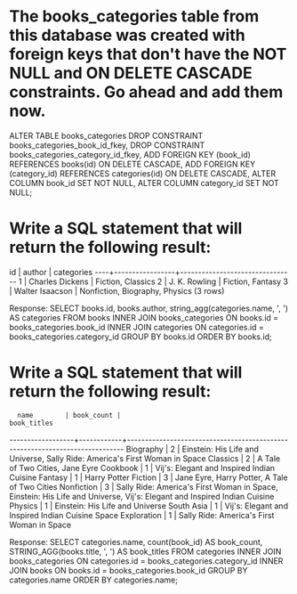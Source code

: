 # The books_categories table from this database was created with foreign keys that don't have the NOT NULL and ON DELETE CASCADE constraints. Go ahead and add them now.

ALTER TABLE books_categories
DROP CONSTRAINT books_categories_book_id_fkey,
DROP CONSTRAINT books_categories_category_id_fkey,
ADD FOREIGN KEY (book_id) REFERENCES books(id) ON DELETE CASCADE,
ADD FOREIGN KEY (category_id) REFERENCES categories(id) ON DELETE CASCADE,
ALTER COLUMN book_id SET NOT NULL,
ALTER COLUMN category_id SET NOT NULL;

# Write a SQL statement that will return the following result:
 id |     author      |           categories
----+-----------------+--------------------------------
  1 | Charles Dickens | Fiction, Classics
  2 | J. K. Rowling   | Fiction, Fantasy
  3 | Walter Isaacson | Nonfiction, Biography, Physics
(3 rows)

Response:
SELECT books.id, books.author, string_agg(categories.name, ', ') AS categories FROM
books INNER JOIN books_categories ON books.id = books_categories.book_id
INNER JOIN categories ON categories.id = books_categories.category_id
GROUP BY books.id
ORDER BY books.id;

# Write a SQL statement that will return the following result:
      name        | book_count |                                 book_titles
------------------+------------+-----------------------------------------------------------------------------
Biography         |          2 | Einstein: His Life and Universe, Sally Ride: America's First Woman in Space
Classics          |          2 | A Tale of Two Cities, Jane Eyre
Cookbook          |          1 | Vij's: Elegant and Inspired Indian Cuisine
Fantasy           |          1 | Harry Potter
Fiction           |          3 | Jane Eyre, Harry Potter, A Tale of Two Cities
Nonfiction        |          3 | Sally Ride: America's First Woman in Space, Einstein: His Life and Universe, Vij's: Elegant and Inspired Indian Cuisine
Physics           |          1 | Einstein: His Life and Universe
South Asia        |          1 | Vij's: Elegant and Inspired Indian Cuisine
Space Exploration |          1 | Sally Ride: America's First Woman in Space

Response:
SELECT categories.name, count(book_id) AS book_count, STRING_AGG(books.title, ', ') AS book_titles FROM 
categories INNER JOIN books_categories ON categories.id = books_categories.category_id
INNER JOIN books ON books.id = books_categories.book_id
GROUP BY categories.name
ORDER BY categories.name;

